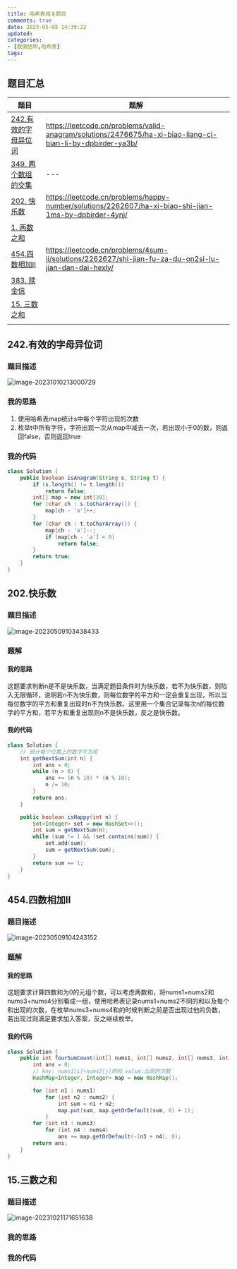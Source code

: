 ```yaml
---
title: 哈希表相关题目
comments: true
date: 2023-05-08 14:39:22
updated:
categories:
- [数据结构,哈希表]
tags:
---
```


## 题目汇总

| 题目                                                         | 题解                                                         |
| ------------------------------------------------------------ | ------------------------------------------------------------ |
| [242.有效的字母异位词](https://leetcode.cn/problems/valid-anagram/) | https://leetcode.cn/problems/valid-anagram/solutions/2476675/ha-xi-biao-liang-ci-bian-li-by-dpbirder-ya3b/ |
| [349. 两个数组的交集](https://leetcode.cn/problems/intersection-of-two-arrays/) | ---                                                          |
| [202. 快乐数](https://leetcode.cn/problems/happy-number/)    | https://leetcode.cn/problems/happy-number/solutions/2262607/ha-xi-biao-shi-jian-1ms-by-dpbirder-4ynj/ |
| [1. 两数之和](https://leetcode.cn/problems/two-sum/)         |                                                              |
| [454.四数相加II](https://leetcode.cn/problems/4sum-ii/)      | https://leetcode.cn/problems/4sum-ii/solutions/2262627/shi-jian-fu-za-du-on2si-lu-jian-dan-dai-hexly/ |
| [383. 赎金信](https://leetcode.cn/problems/ransom-note/)     |                                                              |
| [15. 三数之和](https://leetcode.cn/problems/3sum/)           |                                                              |
|                                                              |                                                              |

<!-- more -->

## 242.有效的字母异位词

### 题目描述

![image-20231010213000729](assets/image-20231010213000729.png)

### 我的思路

1. 使用哈希表map统计s中每个字符出现的次数
2. 枚举t中所有字符，字符出现一次从map中减去一次，若出现小于0的数，则返回false，否则返回true

### 我的代码

```java
class Solution {
    public boolean isAnagram(String s, String t) {
        if (s.length() != t.length())
            return false;
        int[] map = new int[30];
        for (char ch : s.toCharArray()) {
            map[ch - 'a']++;
        }
        for (char ch : t.toCharArray()) {
            map[ch - 'a']--;
            if (map[ch - 'a'] < 0)
                return false;
        }
        return true;
    }
}
```



## 202.快乐数

### 题目描述

![image-20230509103438433](https://raw.githubusercontent.com/zhengzp2019/Image/main/image-20230509104243152.png)

### 题解

#### 我的思路

这题要求判断n是不是快乐数，当满足题目条件时为快乐数，若不为快乐数，则陷入无限循环，说明若n不为快乐数，则每位数字的平方和一定会重复出现，所以当每位数字的平方和重复出现时n不为快乐数。这里用一个集合记录每次n的每位数字的平方和，若平方和重复出现则n不是快乐数，反之是快乐数。

#### 我的代码

```java
class Solution {
    // 统计每个位置上的数字平方和
    int getNextSum(int n) {
        int ans = 0;
        while (n > 0) {
            ans += (n % 10) * (n % 10);
            n /= 10;
        }
        return ans;
    }

    public boolean isHappy(int n) {
        Set<Integer> set = new HashSet<>();
        int sum = getNextSum(n);
        while (sum != 1 && !set.contains(sum)) {
            set.add(sum);
            sum = getNextSum(sum);
        }
        return sum == 1;
    }
}
```

## 454.四数相加II

### 题目描述

![image-20230509104243152](https://raw.githubusercontent.com/zhengzp2019/Image/main/image-20230509103438433.png)

### 题解

#### 我的思路

这题要求计算四数和为0的元组个数，可以考虑两数和，将nums1+nums2和nums3+nums4分别看成一组，使用哈希表记录nums1+nums2不同的和以及每个和出现的次数，在枚举nums3+nums4和的时候判断之前是否出现过他的负数，若出现过则满足要求加入答案，反之继续枚举。

#### 我的代码

```java
class Solution {
    public int fourSumCount(int[] nums1, int[] nums2, int[] nums3, int[] nums4) {
        int ans = 0;
        // key: nums1[i]+nums2[j]的和 value:出现的次数
        HashMap<Integer, Integer> map = new HashMap();

        for (int n1 : nums1)
            for (int n2 : nums2) {
                int sum = n1 + n2;
                map.put(sum, map.getOrDefault(sum, 0) + 1);
            }
        for (int n3 : nums3)
            for (int n4 : nums4)
                ans += map.getOrDefault(-(n3 + n4), 0);
        return ans;
    }
}
```

## 15.三数之和

### 题目描述

![image-20231021171651638](assets/image-20231021171651638.png)

### 我的思路

### 我的代码
